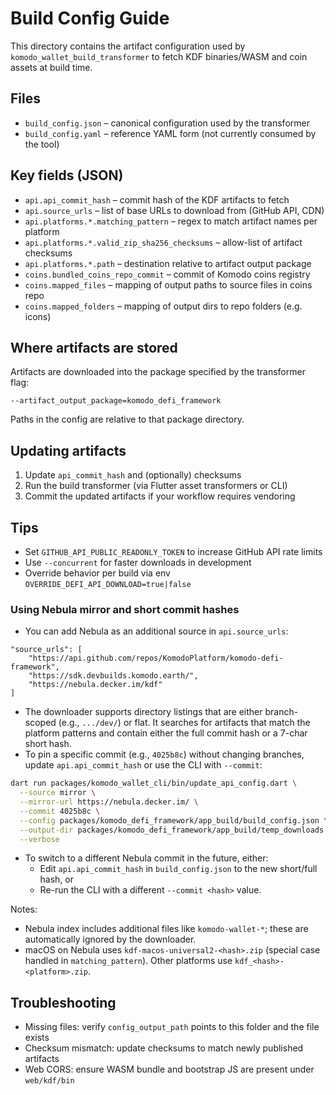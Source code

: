 # Build Config Guide

This directory contains the artifact configuration used by `komodo_wallet_build_transformer` to fetch KDF binaries/WASM and coin assets at build time.

## Files

- `build_config.json` – canonical configuration used by the transformer
- `build_config.yaml` – reference YAML form (not currently consumed by the tool)

## Key fields (JSON)

- `api.api_commit_hash` – commit hash of the KDF artifacts to fetch
- `api.source_urls` – list of base URLs to download from (GitHub API, CDN)
- `api.platforms.*.matching_pattern` – regex to match artifact names per platform
- `api.platforms.*.valid_zip_sha256_checksums` – allow-list of artifact checksums
- `api.platforms.*.path` – destination relative to artifact output package
- `coins.bundled_coins_repo_commit` – commit of Komodo coins registry
- `coins.mapped_files` – mapping of output paths to source files in coins repo
- `coins.mapped_folders` – mapping of output dirs to repo folders (e.g. icons)

## Where artifacts are stored

Artifacts are downloaded into the package specified by the transformer flag:

```
--artifact_output_package=komodo_defi_framework
```

Paths in the config are relative to that package directory.

## Updating artifacts

1. Update `api_commit_hash` and (optionally) checksums
2. Run the build transformer (via Flutter asset transformers or CLI)
3. Commit the updated artifacts if your workflow requires vendoring

## Tips

- Set `GITHUB_API_PUBLIC_READONLY_TOKEN` to increase GitHub API rate limits
- Use `--concurrent` for faster downloads in development
- Override behavior per build via env `OVERRIDE_DEFI_API_DOWNLOAD=true|false`

### Using Nebula mirror and short commit hashes

- You can add Nebula as an additional source in `api.source_urls`:

```
"source_urls": [
    "https://api.github.com/repos/KomodoPlatform/komodo-defi-framework",
    "https://sdk.devbuilds.komodo.earth/",
    "https://nebula.decker.im/kdf"
]
```

- The downloader supports directory listings that are either branch-scoped (e.g., `.../dev/`) or flat. It searches for artifacts that match the platform patterns and contain either the full commit hash or a 7-char short hash.
- To pin a specific commit (e.g., `4025b8c`) without changing branches, update `api.api_commit_hash` or use the CLI with `--commit`:

```bash
dart run packages/komodo_wallet_cli/bin/update_api_config.dart \
  --source mirror \
  --mirror-url https://nebula.decker.im/ \
  --commit 4025b8c \
  --config packages/komodo_defi_framework/app_build/build_config.json \
  --output-dir packages/komodo_defi_framework/app_build/temp_downloads \
  --verbose
```

- To switch to a different Nebula commit in the future, either:
  - Edit `api.api_commit_hash` in `build_config.json` to the new short/full hash, or
  - Re-run the CLI with a different `--commit <hash>` value.

Notes:
- Nebula index includes additional files like `komodo-wallet-*`; these are automatically ignored by the downloader.
- macOS on Nebula uses `kdf-macos-universal2-<hash>.zip` (special case handled in `matching_pattern`). Other platforms use `kdf_<hash>-<platform>.zip`.

## Troubleshooting

- Missing files: verify `config_output_path` points to this folder and the file exists
- Checksum mismatch: update checksums to match newly published artifacts
- Web CORS: ensure WASM bundle and bootstrap JS are present under `web/kdf/bin`
